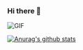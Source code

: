 ### Hi there 👋

<!--
**sqcn/sqcn** is a ✨ _special_ ✨ repository because its `README.md` (this file) appears on your GitHub profile.

Here are some ideas to get you started:

- 🔭 I’m currently working on ...
- 🌱 I’m currently learning ...
- 👯 I’m looking to collaborate on ...
- 🤔 I’m looking for help with ...
- 💬 Ask me about ...
- 📫 How to reach me: ...
- 😄 Pronouns: ...
- ⚡ Fun fact: ...
-->

![GIF](https://user-images.githubusercontent.com/61304225/111247611-45fbe900-8643-11eb-9417-992a2911b43b.gif)

[![Anurag's github stats](https://github-readme-stats.vercel.app/api?username=sqcn)](https://github.com/anuraghazra/github-readme-stats)

